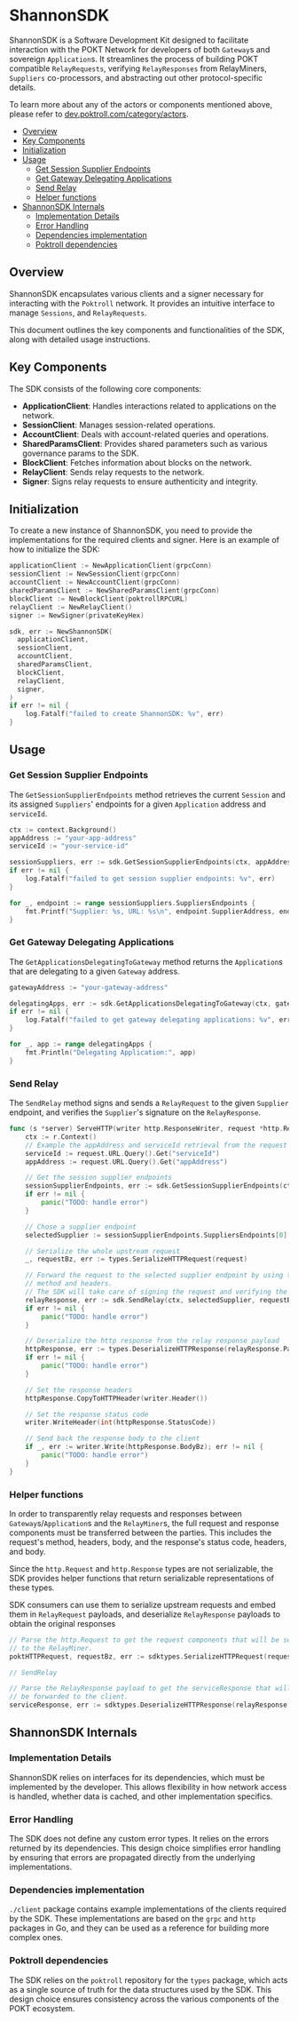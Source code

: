 # ShannonSDK <!-- omit in toc -->

ShannonSDK is a Software Development Kit designed to facilitate interaction with
the POKT Network for developers of both `Gateway`s and sovereign `Application`s.
It streamlines the process of building POKT compatible `RelayRequests`, verifying
`RelayResponses` from RelayMiners, `Suppliers` co-processors, and abstracting out
other protocol-specific details.

To learn more about any of the actors or components mentioned above, please refer
to [dev.poktroll.com/category/actors](https://dev.poktroll.com/category/actors).

- [Overview](#overview)
- [Key Components](#key-components)
- [Initialization](#initialization)
- [Usage](#usage)
  - [Get Session Supplier Endpoints](#get-session-supplier-endpoints)
  - [Get Gateway Delegating Applications](#get-gateway-delegating-applications)
  - [Send Relay](#send-relay)
  - [Helper functions](#helper-functions)
- [ShannonSDK Internals](#shannonsdk-internals)
  - [Implementation Details](#implementation-details)
  - [Error Handling](#error-handling)
  - [Dependencies implementation](#dependencies-implementation)
  - [Poktroll dependencies](#poktroll-dependencies)

## Overview

ShannonSDK encapsulates various clients and a signer necessary for interacting
with the `Poktroll` network. It provides an intuitive interface to manage `Sessions`,
and `RelayRequests`.

This document outlines the key components and functionalities of the SDK, along
with detailed usage instructions.

## Key Components

The SDK consists of the following core components:

- **ApplicationClient**: Handles interactions related to applications on the network.
- **SessionClient**: Manages session-related operations.
- **AccountClient**: Deals with account-related queries and operations.
- **SharedParamsClient**: Provides shared parameters such as various governance params to the SDK.
- **BlockClient**: Fetches information about blocks on the network.
- **RelayClient**: Sends relay requests to the network.
- **Signer**: Signs relay requests to ensure authenticity and integrity.

## Initialization

To create a new instance of ShannonSDK, you need to provide the implementations for
the required clients and signer. Here is an example of how to initialize the SDK:

```go
applicationClient := NewApplicationClient(grpcConn)
sessionClient := NewSessionClient(grpcConn)
accountClient := NewAccountClient(grpcConn)
sharedParamsClient := NewSharedParamsClient(grpcConn)
blockClient := NewBlockClient(poktrollRPCURL)
relayClient := NewRelayClient()
signer := NewSigner(privateKeyHex)

sdk, err := NewShannonSDK(
  applicationClient,
  sessionClient,
  accountClient,
  sharedParamsClient,
  blockClient,
  relayClient,
  signer,
)
if err != nil {
    log.Fatalf("failed to create ShannonSDK: %v", err)
}
```

## Usage

### Get Session Supplier Endpoints

The `GetSessionSupplierEndpoints` method retrieves the current `Session` and its
assigned `Suppliers`' endpoints for a given `Application` address and `serviceId`.

```go
ctx := context.Background()
appAddress := "your-app-address"
serviceId := "your-service-id"

sessionSuppliers, err := sdk.GetSessionSupplierEndpoints(ctx, appAddress, serviceId)
if err != nil {
    log.Fatalf("failed to get session supplier endpoints: %v", err)
}

for _, endpoint := range sessionSuppliers.SuppliersEndpoints {
    fmt.Printf("Supplier: %s, URL: %s\n", endpoint.SupplierAddress, endpoint.Url)
}
```

### Get Gateway Delegating Applications

The `GetApplicationsDelegatingToGateway` method returns the `Application`s that are
delegating to a given `Gateway` address.

```go
gatewayAddress := "your-gateway-address"

delegatingApps, err := sdk.GetApplicationsDelegatingToGateway(ctx, gatewayAddress)
if err != nil {
    log.Fatalf("failed to get gateway delegating applications: %v", err)
}

for _, app := range delegatingApps {
    fmt.Println("Delegating Application:", app)
}
```

### Send Relay

The `SendRelay` method signs and sends a `RelayRequest` to the given `Supplier` endpoint,
and verifies the `Supplier`'s signature on the `RelayResponse`.

```go
func (s *server) ServeHTTP(writer http.ResponseWriter, request *http.Request) {
    ctx := r.Context()
    // Example the appAddress and serviceId retrieval from the request
    serviceId := request.URL.Query().Get("serviceId")
    appAddress := request.URL.Query().Get("appAddress")

    // Get the session supplier endpoints
    sessionSupplierEndpoints, err := sdk.GetSessionSupplierEndpoints(ctx, appAddress, serviceId)
    if err != nil {
        panic("TODO: handle error")
    }

    // Chose a supplier endpoint
    selectedSupplier := sessionSupplierEndpoints.SuppliersEndpoints[0]

    // Serialize the whole upstream request
    _, requestBz, err := types.SerializeHTTPRequest(request)

    // Forward the request to the selected supplier endpoint by using the same
    // method and headers.
    // The SDK will take care of signing the request and verifying the response.
    relayResponse, err := sdk.SendRelay(ctx, selectedSupplier, requestBz)
    if err != nil {
        panic("TODO: handle error")
    }

    // Deserialize the http response from the relay response payload
    httpResponse, err := types.DeserializeHTTPResponse(relayResponse.Payload)
    if err != nil {
        panic("TODO: handle error")
    }

    // Set the response headers
    httpResponse.CopyToHTTPHeader(writer.Header())

    // Set the response status code
    writer.WriteHeader(int(httpResponse.StatusCode))

    // Send back the response body to the client
    if _, err := writer.Write(httpResponse.BodyBz); err != nil {
        panic("TODO: handle error")
    }
}
```

### Helper functions

In order to transparently relay requests and responses between `Gateway`s/`Application`s
and the `RelayMiner`s, the full request and response components must be transferred
between the parties. This includes the request's method, headers, body, and the response's
status code, headers, and body.

Since the `http.Request` and `http.Response` types are not serializable, the SDK provides
helper functions that return serializable representations of these types.

SDK consumers can use them to serialize upstream requests and embed them in `RelayRequest`
payloads, and deserialize `RelayResponse` payloads to obtain the original responses

```go
// Parse the http.Request to get the request components that will be sent
// to the RelayMiner.
poktHTTPRequest, requestBz, err := sdktypes.SerializeHTTPRequest(request)

// SendRelay

// Parse the RelayResponse payload to get the serviceResponse that will
// be forwarded to the client.
serviceResponse, err := sdktypes.DeserializeHTTPResponse(relayResponse.Payload)
```

## ShannonSDK Internals

### Implementation Details

ShannonSDK relies on interfaces for its dependencies, which must be implemented
by the developer. This allows flexibility in how network access is handled,
whether data is cached, and other implementation specifics.

### Error Handling

The SDK does not define any custom error types. It relies on the errors returned
by its dependencies. This design choice simplifies error handling by ensuring
that errors are propagated directly from the underlying implementations.

### Dependencies implementation

`./client` package contains example implementations of the clients required by
the SDK. These implementations are based on the `grpc` and `http` packages in
Go, and they can be used as a reference for building more complex ones.

### Poktroll dependencies

The SDK relies on the `poktroll` repository for the `types` package, which
acts as a single source of truth for the data structures used by the SDK.
This design choice ensures consistency across the various components of the
POKT ecosystem.